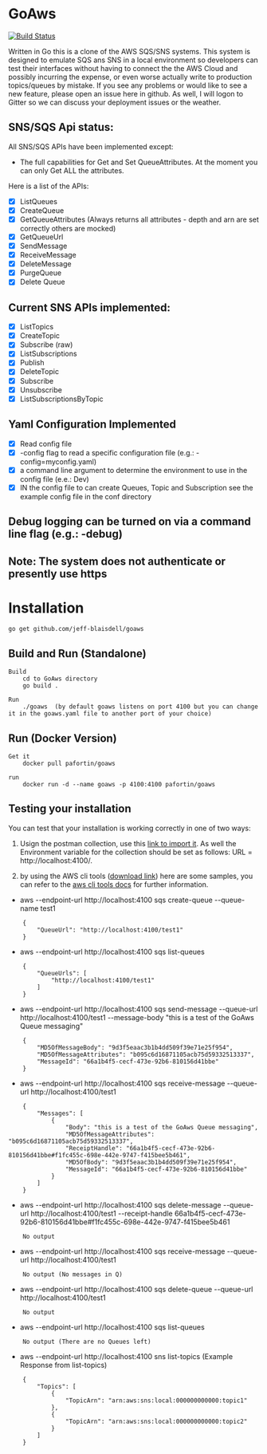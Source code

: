 # GoAws
[![Build Status](https://travis-ci.org/p4tin/goaws.svg?branch=master)](https://travis-ci.org/p4tin/goaws)

 
Written in Go this is a clone of the AWS SQS/SNS systems.  This system is designed to emulate SQS ans SNS in a local environment so developers can test their interfaces without having to connect the the AWS Cloud and possibly incurring the expense, or even worse actually write to production topics/queues by mistake.  If you see any problems or would like to see a new feature, please open an issue here in github.  As well, I will logon to Gitter so we can discuss your deployment issues or the weather.


## SNS/SQS Api status:

All SNS/SQS APIs have been implemented except:
 - The full capabilities for Get and Set QueueAttributes.  At the moment you can only Get ALL the attributes.

Here is a list of the APIs:
 - [x] ListQueues
 - [x] CreateQueue
 - [x] GetQueueAttributes (Always returns all attributes - depth and arn are set correctly others are mocked)
 - [x] GetQueueUrl
 - [x] SendMessage
 - [x] ReceiveMessage
 - [x] DeleteMessage
 - [x] PurgeQueue
 - [x] Delete Queue

## Current SNS APIs implemented:

 - [x] ListTopics
 - [x] CreateTopic
 - [x] Subscribe (raw)
 - [x] ListSubscriptions
 - [x] Publish
 - [x] DeleteTopic
 - [x] Subscribe
 - [x] Unsubscribe
 - [X] ListSubscriptionsByTopic
 
## Yaml Configuration Implemented

 - [x] Read config file 
 - [x] -config flag to read a specific configuration file (e.g.: -config=myconfig.yaml)
 - [x] a command line argument to determine the environment to use in the config file (e.e.: Dev)
 - [x] IN the config file to can create Queues, Topic and Subscription see the example config file in the conf directory

## Debug logging can be turned on via a command line flag (e.g.: -debug)

## Note:  The system does not authenticate or presently use https

# Installation

    go get github.com/jeff-blaisdell/goaws

## Build and Run (Standalone)

    Build
        cd to GoAws directory
        go build . 
        
    Run
        ./goaws  (by default goaws listens on port 4100 but you can change it in the goaws.yaml file to another port of your choice)
        

## Run (Docker Version)

    Get it
        docker pull pafortin/goaws
        
    run
        docker run -d --name goaws -p 4100:4100 pafortin/goaws



## Testing your installation

You can test that your installation is working correctly in one of two ways:

 1.  Usign the postman collection, use this [link to import it](https://www.getpostman.com/collections/091386eae8c70588348e).  As well the Environment variable for the collection should be set as follows:  URL = http://localhost:4100/.

 2. by using the AWS cli tools ([download link](http://docs.aws.amazon.com/cli/latest/userguide/installing.html)) here are some samples, you can refer to the [aws cli tools docs](http://docs.aws.amazon.com/cli/latest/reference/) for further information.

* aws --endpoint-url http://localhost:4100 sqs create-queue --queue-name test1  
```
    {
        "QueueUrl": "http://localhost:4100/test1"
    }
```
* aws --endpoint-url http://localhost:4100 sqs list-queues  
```
    {
        "QueueUrls": [
            "http://localhost:4100/test1"
        ]
    }
```
* aws --endpoint-url http://localhost:4100 sqs send-message --queue-url http://localhost:4100/test1 --message-body "this is a test of the GoAws Queue messaging"
```
    {
        "MD5OfMessageBody": "9d3f5eaac3b1b4dd509f39e71e25f954", 
        "MD5OfMessageAttributes": "b095c6d16871105acb75d59332513337", 
        "MessageId": "66a1b4f5-cecf-473e-92b6-810156d41bbe"
    }
```
* aws --endpoint-url http://localhost:4100 sqs receive-message --queue-url http://localhost:4100/test1  
```
    {
        "Messages": [
            {
                "Body": "this is a test of the GoAws Queue messaging", 
                "MD5OfMessageAttributes": "b095c6d16871105acb75d59332513337", 
                "ReceiptHandle": "66a1b4f5-cecf-473e-92b6-810156d41bbe#f1fc455c-698e-442e-9747-f415bee5b461", 
                "MD5OfBody": "9d3f5eaac3b1b4dd509f39e71e25f954", 
                "MessageId": "66a1b4f5-cecf-473e-92b6-810156d41bbe"
            }
        ]
    }
```
* aws --endpoint-url http://localhost:4100 sqs delete-message --queue-url http://localhost:4100/test1 --receipt-handle 66a1b4f5-cecf-473e-92b6-810156d41bbe#f1fc455c-698e-442e-9747-f415bee5b461  
```
    No output
```
* aws --endpoint-url http://localhost:4100 sqs receive-message --queue-url http://localhost:4100/test1  
```
    No output (No messages in Q)
```
* aws --endpoint-url http://localhost:4100 sqs delete-queue --queue-url http://localhost:4100/test1
```
    No output
```
* aws --endpoint-url http://localhost:4100 sqs list-queues
```
    No output (There are no Queues left)
```

* aws --endpoint-url http://localhost:4100 sns list-topics  (Example Response from list-topics)
```
    {
        "Topics": [
            {
                "TopicArn": "arn:aws:sns:local:000000000000:topic1"
            }, 
            {
                "TopicArn": "arn:aws:sns:local:000000000000:topic2"
            }
        ]
    }
```
